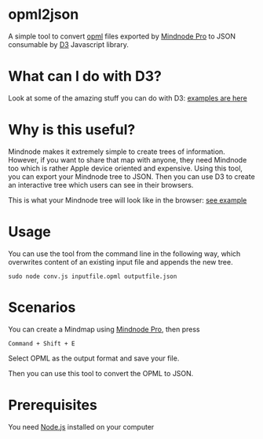opml2json
=========

A simple tool to convert [opml](https://en.wikipedia.org/wiki/OPML) files exported by [Mindnode Pro](https://mindnode.com/) to JSON consumable by [D3](http://d3js.org/) Javascript library.

What can I do with D3?
======================

Look at some of the amazing stuff you can do with D3: [examples are here](https://github.com/mbostock/d3/wiki/Gallery)

Why is this useful?
===================

Mindnode makes it extremely simple to create trees of information. However, if you want to share that map with anyone, they need Mindnode too which is rather Apple device oriented and expensive. Using this tool, you can export your Mindnode tree to JSON. Then you can use D3 to create an interactive tree which users can see in their browsers.

This is what your Mindnode tree will look like in the browser: [see example](http://mbostock.github.io/d3/talk/20111018/tree.html)

Usage
=====
You can use the tool from the command line in the following way, which overwrites content of an existing input file and appends the new tree. 

	sudo node conv.js inputfile.opml outputfile.json

Scenarios
=========

You can create a Mindmap using [Mindnode Pro](https://mindnode.com/), then press

	Command + Shift + E

Select OPML as the output format and save your file.

Then you can use this tool to convert the OPML to JSON.

Prerequisites
=============

You need [Node.js](http://nodejs.org/) installed on your computer
